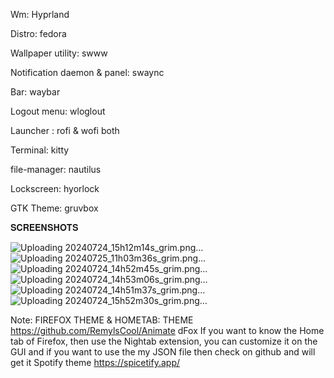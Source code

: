 Wm: Hyprland

Distro: fedora

Wallpaper utility: swww

Notification daemon & panel: swaync

Bar: waybar

Logout menu: wloglout

Launcher : rofi & wofi both

Terminal: kitty

file-manager: nautilus

Lockscreen: hyorlock

GTK Theme: gruvbox

𝐒𝐂𝐑𝐄𝐄𝐍𝐒𝐇𝐎𝐓𝐒

![Uploading 20240724_15h12m14s_grim.png…]()
![Uploading 20240725_11h03m36s_grim.png…]()
![Uploading 20240724_14h52m45s_grim.png…]()
![Uploading 20240724_14h53m06s_grim.png…]()
![Uploading 20240724_14h51m37s_grim.png…]()
![Uploading 20240724_15h52m30s_grim.png…]()


Note: FIREFOX THEME & HOMETAB:
THEME
https://github.com/RemylsCool/Animate dFox If you want to know the Home tab of Firefox, then use the Nightab extension, you can customize it on the GUI and if you want to use the my JSON file then check on github and will get it
Spotify theme
https://spicetify.app/
